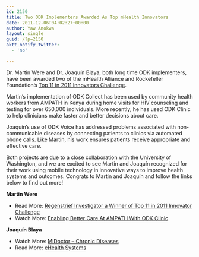 ```yaml
---
id: 2150
title: Two ODK Implementers Awarded As Top mHealth Innovators
date: 2011-12-06T04:02:27+00:00
author: Yaw Anokwa
layout: single
guid: /?p=2150
aktt_notify_twitter:
  - 'no'

---
```

Dr. Martin Were and Dr. Joaquín Blaya, both long time ODK implementers, have been awarded two of the mHealth Alliance and Rockefeller Foundation&#8217;s [Top 11 in 2011 Innovators Challenge](http://healthunbound.org/top11_winners). 

Martin&#8217;s implementation of ODK Collect has been used by community health workers from AMPATH in Kenya during home visits for HIV counseling and testing for over 650,000 individuals. More recently, he has used ODK Clinic to help clinicians make faster and better decisions about care. 

Joaquín&#8217;s use of ODK Voice has addressed problems associated with non-communicable diseases by connecting patients to clinics via automated phone calls. Like Martin, his work ensures patients receive appropriate and effective care.

Both projects are due to a close collaboration with the University of Washington, and we are excited to see Martin and Joaquín recognized for their work using mobile technology in innovative ways to improve health systems and outcomes. Congrats to Martin and Joaquín and follow the links below to find out more!

**Martin Were**
  


  * Read More: [Regenstrief Investigator a Winner of Top 11 in 2011 Innovator Challenge](http://communications.medicine.iu.edu/newsroom/stories/2011/regenstrief-investigator-a-winner-of-top-11-in-2011-innovator-ch/)
  * Watch More: [Enabling Better Care At AMPATH With ODK Clinic](https://www.youtube.com/watch?v=skV25YchXlE)

**Joaquín Blaya**
  


  * Watch More: [MiDoctor &#8211; Chronic Diseases](https://www.youtube.com/watch?v=RRjr5X519gY)
  * Read More: [eHealth Systems](http://ehs-chile.com/)
